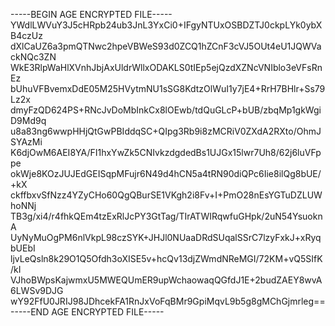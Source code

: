 -----BEGIN AGE ENCRYPTED FILE-----
YWdlLWVuY3J5cHRpb24ub3JnL3YxCi0+IFgyNTUxOSBDZTJ0ckpLYk0ybXB4czUz
dXlCaUZ6a3pmQTNwc2hpeVBWeS93d0ZCQ1hZCnF3cVJ5OUt4eU1JQWVackNQc3ZN
WkE3RlpWaHlXVnhJbjAxUldrWllxODAKLS0tIEp5ejQzdXZNcVNIblo3eVFsRnEz
bUhuVFBvemxDdE05M25HVytmNU1sSG8KdtzOlWuI1y7jE4+RrH7BHlr+Ss79Lz2x
dmyFzQD624PS+RNcJvDoMbInkCx8lOEwb/tdQuGLcP+bUB/zbqMp1gkWgiD9Md9q
u8a83ng6wwpHHjQtGwPBIddqSC+QIpg3Rb9i8zMCRiV0ZXdA2RXto/OhmJSYAzMi
K6djOwM6AEI8YA/FI1hxYwZk5CNIvkzdgdedBs1UJGx15lwr7Uh8/62j6luVFppe
okWje8KOzJUJEdGEISqpMFujr6N49d4hCN5a4tRN90diQPc6Iie8ilQg8bUE/+kX
ckffbxvSfNzz4YZyCHo60QgQBurSE1VKgh2i8Fv+I+PmO28nEsYGTuDZLUWhoNNj
TB3g/xi4/r4fhkQEm4tzExRlJcPY3GtTag/TIrATWIRqwfuGHpk/2uN54YsuoknA
UyNyMuOgPM6nlVkpL98czSYK+JHJl0NUaaDRdSUqalSSrC7lzyFxkJ+xRyqbUEbI
ljvLeQsln8k29O1Q5Ofdh3oXISE5v+hcQv13djZWmdNReMGI/72KM+vQ5SIfK/kI
VJhoBWpsKajwmxU5MWEQUmER9upWchaowaqQGfdJ1E+2budZAEY8wvA6LWSv9DJG
wY92FfU0JRIJ98JDhcekFA1RnJxVoFqBMr9GpiMqvL9b5g8gMChGjmrleg==
-----END AGE ENCRYPTED FILE-----

